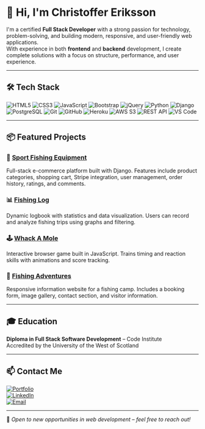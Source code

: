 # 👋 Hi, I'm Christoffer Eriksson  

I'm a certified **Full Stack Developer** with a strong passion for technology, problem-solving, and building modern, responsive, and user-friendly web applications.  
With experience in both **frontend** and **backend** development, I create complete solutions with a focus on structure, performance, and user experience.  

---

## 🛠 Tech Stack  
![HTML5](https://img.shields.io/badge/-HTML5-E34F26?style=flat&logo=html5&logoColor=white)
![CSS3](https://img.shields.io/badge/-CSS3-1572B6?style=flat&logo=css3&logoColor=white)
![JavaScript](https://img.shields.io/badge/-JavaScript-F7DF1E?style=flat&logo=javascript&logoColor=black)
![Bootstrap](https://img.shields.io/badge/-Bootstrap-7952B3?style=flat&logo=bootstrap&logoColor=white)
![jQuery](https://img.shields.io/badge/-jQuery-0769AD?style=flat&logo=jquery&logoColor=white)
![Python](https://img.shields.io/badge/-Python-3776AB?style=flat&logo=python&logoColor=white)
![Django](https://img.shields.io/badge/-Django-092E20?style=flat&logo=django&logoColor=white)
![PostgreSQL](https://img.shields.io/badge/-PostgreSQL-336791?style=flat&logo=postgresql&logoColor=white)
![Git](https://img.shields.io/badge/-Git-F05032?style=flat&logo=git&logoColor=white)
![GitHub](https://img.shields.io/badge/-GitHub-181717?style=flat&logo=github&logoColor=white)
![Heroku](https://img.shields.io/badge/-Heroku-430098?style=flat&logo=heroku&logoColor=white)
![AWS S3](https://img.shields.io/badge/-AWS%20S3-569A31?style=flat&logo=amazonaws&logoColor=white)
![REST API](https://img.shields.io/badge/-REST%20API-005571?style=flat)
![VS Code](https://img.shields.io/badge/-VS%20Code-007ACC?style=flat&logo=visualstudiocode&logoColor=white)

---

## 📦 Featured Projects  

### 🎣 [Sport Fishing Equipment](https://github.com/your-repo-link)  
Full-stack e-commerce platform built with Django. Features include product categories, shopping cart, Stripe integration, user management, order history, ratings, and comments.  

### 📊 [Fishing Log](https://github.com/your-repo-link)  
Dynamic logbook with statistics and data visualization. Users can record and analyze fishing trips using graphs and filtering.  

### 🕹️ [Whack A Mole](https://github.com/your-repo-link)  
Interactive browser game built in JavaScript. Trains timing and reaction skills with animations and score tracking.  

### 🌲 [Fishing Adventures](https://github.com/your-repo-link)  
Responsive information website for a fishing camp. Includes a booking form, image gallery, contact section, and visitor information.  

---

## 🎓 Education  
**Diploma in Full Stack Software Development** – Code Institute  
Accredited by the University of the West of Scotland  

---

## 📫 Contact Me  
[![Portfolio](https://img.shields.io/badge/-Portfolio-ff8906?style=flat&logo=google-chrome&logoColor=white)](https://stoffeeriksson.github.io/portfolio/)  
[![LinkedIn](https://img.shields.io/badge/-LinkedIn-0A66C2?style=flat&logo=linkedin&logoColor=white)](https://www.linkedin.com/in/christoffer-eriksson-29b783349/)  
[![Email](https://img.shields.io/badge/-Email-EA4335?style=flat&logo=gmail&logoColor=white)](mailto:christoffer.stoffe94@gmail.com)  

---

🚀 *Open to new opportunities in web development – feel free to reach out!*  


